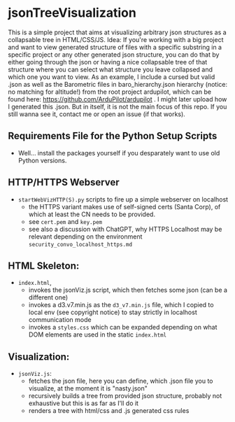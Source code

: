 # jsonTreeVisualization
This is a simple project that aims at visualizing arbitrary json structures as a collapsable tree in HTML/CSS/JS.
Idea: If you're working with a big project and want to view generated structure of files with a specific substring in a specific project or any
other generated json structure, you can do that by either going through the json or having a nice collapsable tree of that structure
where you can select what structure you leave collapsed and which one you want to view. As an example, I include a cursed but valid .json
as well as the Barometric files in baro_hierarchy.json hierarchy (notice: no matching for altitude!) 
from the root project ardupilot, which can be found here: https://github.com/ArduPilot/ardupilot .
I might later upload how I generated this .json. But in itself, it is not the main focus of this repo.
If you still wanna see it, contact me or open an issue (if that works).

## Requirements File for the Python Setup Scripts
- Well... install the packages yourself if you desparately want to use old Python versions.

## HTTP/HTTPS Webserver
- `startWebVizHTTP(S).py` scripts to fire up a simple webserver on localhost
  - the HTTPS variant makes use of self-signed certs (Santa Corp), of which at least the CN needs to be provided.
  - see `cert.pem` and `key.pem`
  - see also a discussion with ChatGPT, why HTTPS Localhost may be relevant depending on the environment `security_convo_localhost_https.md`
    
## HTML Skeleton:
- `index.html`,
  - invokes the jsonViz.js script, which then fetches some json (can be a different one)
  - invokes a d3.v7.min.js as the `d3_v7.min.js` file, which I copied to local env (see copyright notice) to stay strictly in localhost communication mode
  - invokes a `styles.css` which can be expanded depending on what DOM elements are used in the static `index.html`

## Visualization:
- `jsonViz.js`:
  - fetches the json file, here you can define, which .json file you to visualize, at the moment it is "nasty.json"
  - recursively builds a tree from provided json structure, probably not exhaustive but this is as far as I'll do it
  - renders a tree with html/css and .js generated css rules

